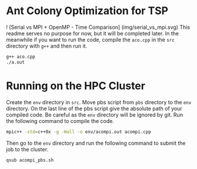 # Ant Colony Optimization for TSP
! [Serial vs MPI + OpenMP - Time Comparison] (img/serial_vs_mpi.svg)
This readme serves no purpose for now, but it will be completed later. In the
meanwhile if you want to run the code, compile the `aco.cpp` in the `src`
directory with `g++` and then run it.
```bash
g++ aco.cpp
./a.out
```

# Running on the HPC Cluster
Create the `env` directory in `src`. Move pbs script from `pbs` directory to
the `env` directory. On the last line of the pbs script give the absolute path
of your compiled code.
Be careful as the `env` directory will be ignored by git.
Run the following command to compile the code.
```bash
mpic++ -std=c++0x -g -Wall -o env/acompi.out acompi.cpp
```
Then go to the `env` directory and run the following command to submit the job
to the cluster.
```bash
qsub acompi_pbs.sh
```
